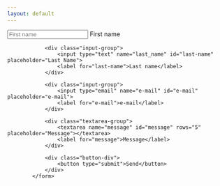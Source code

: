 ```yaml
---
layout: default
---
```


<form action="" method="" class="form">
                <div class="input-group">
                    <input type="text" name="first_name" id="first-name" placeholder="First name">
                    <label for="first-name">First name</label>
                </div>
                
                <div class="input-group">
                    <input type="text" name="last_name" id="last-name" placeholder="Last Name">
                    <label for="last-name">Last name</label>
                </div>

                <div class="input-group">
                    <input type="email" name="e-mail" id="e-mail" placeholder="e-mail">
                    <label for="e-mail">e-mail</label>
                </div>

                <div class="textarea-group">
                    <textarea name="message" id="message" rows="5" placeholder="Message"></textarea>
                    <label for="message">Message</label>
                </div>

                <div class="button-div">
                    <button type="submit">Send</button>
                </div>
            </form>

